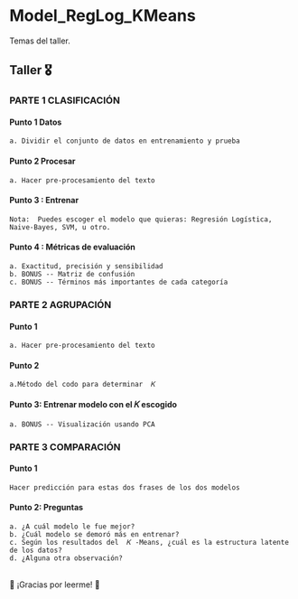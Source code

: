 # Model_RegLog_KMeans


Temas del taller.


## Taller  🎖

### PARTE 1 CLASIFICACIÓN
#### Punto 1 Datos
    a. Dividir el conjunto de datos en entrenamiento y prueba
#### Punto 2 Procesar
    a. Hacer pre-procesamiento del texto    
#### Punto 3 : Entrenar 
    Nota:  Puedes escoger el modelo que quieras: Regresión Logística, Naive-Bayes, SVM, u otro.    
#### Punto 4 : Métricas de evaluación
    a. Exactitud, precisión y sensibilidad
    b. BONUS -- Matriz de confusión
    c. BONUS -- Términos más importantes de cada categoría
        
### PARTE 2 AGRUPACIÓN 

#### Punto 1 
    a. Hacer pre-procesamiento del texto
#### Punto 2
    a.Método del codo para determinar  𝐾    
#### Punto 3: Entrenar modelo con el  𝐾  escogido
    a. BONUS -- Visualización usando PCA

### PARTE 3 COMPARACIÓN

#### Punto 1
    Hacer predicción para estas dos frases de los dos modelos
#### Punto 2: Preguntas

    a. ¿A cuál modelo le fue mejor?
    b. ¿Cuál modelo se demoró más en entrenar?
    c. Según los resultados del  𝐾 -Means, ¿cuál es la estructura latente de los datos?
    d. ¿Alguna otra observación?


<br> 🦉 ¡Gracias por leerme! 🦉
